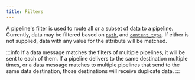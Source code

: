 ```yaml
---
title: Filters
---
```


A pipeline's filter is used to route all or a subset of data to a pipeline.
Currently, data may be filtered based on [`path`](/data-routing/filters/path),
and [`content_type`](/data-routing/filters/content-type). If either is not
supplied, data with any value for the attribute will be matched.

:::info
If a data message matches the filters of multiple pipelines, it will be sent to
each of them. If a pipeline delivers to the same destination multiple times, or
a data message matches to multiple pipelines that send to the same data
destination, those destinations will receive duplicate data.
:::

